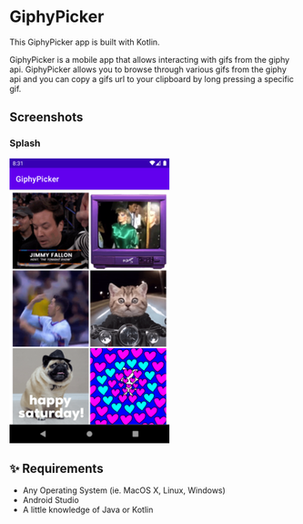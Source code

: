 # GiphyPicker

This GiphyPicker app is built with Kotlin.

GiphyPicker is a mobile app that allows interacting with gifs from the giphy api. GiphyPicker allows you to browse through various gifs from the giphy api and you can copy a gifs url to your clipboard by long pressing a specific gif.

## Screenshots

### Splash

<img src="screenshots/home.png" height="500em" />

## ✨ Requirements

- Any Operating System (ie. MacOS X, Linux, Windows)
- Android Studio
- A little knowledge of Java or Kotlin
